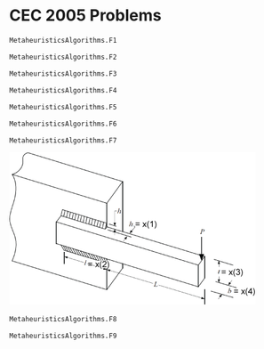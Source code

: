 # CEC 2005 Problems

```@docs 
MetaheuristicsAlgorithms.F1
```

```@docs 
MetaheuristicsAlgorithms.F2
```

```@docs 
MetaheuristicsAlgorithms.F3
```

```@docs 
MetaheuristicsAlgorithms.F4
```

```@docs 
MetaheuristicsAlgorithms.F5
```

```@docs 
MetaheuristicsAlgorithms.F6
```


```@docs 
MetaheuristicsAlgorithms.F7
```

![Welded Beam](assets/WeldedBeam.png)


```@docs 
MetaheuristicsAlgorithms.F8
```

```@docs 
MetaheuristicsAlgorithms.F9
```